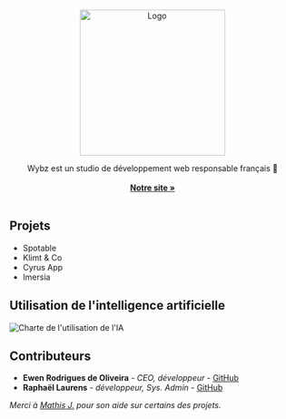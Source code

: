 <br/>
<p align="center">
  <a href="https://www.wybz.fr/">
    <img src="https://www.wybz.fr/assets/logotext.png" alt="Logo" width="256">
  </a>

  <p align="center">
    Wybz est un studio de développement web responsable français 🐓
    <br/>
    <br/>
    <a href="https://www.wybz.fr/"><strong>Notre site »</strong></a>
    <br/>
    <br/>
  </p>
</p>



## Projets

- Spotable
- Klimt & Co
- Cyrus App
- Imersia

## Utilisation de l'intelligence artificielle

![Charte de l'utilisation de l'IA](https://www.wybz.fr/assets/ia-chart.png)

## Contributeurs

* **Ewen Rodrigues de Oliveira** - *CEO, développeur* - [GitHub](https://github.com/FunoxPanda)
* **Raphaël Laurens** - *développeur, Sys. Admin* - [GitHub](https://github.com/Raraph84)

*Merci à [Mathis J.](https://github.com/SuperCraft3M) pour son aide sur certains des projets.*
